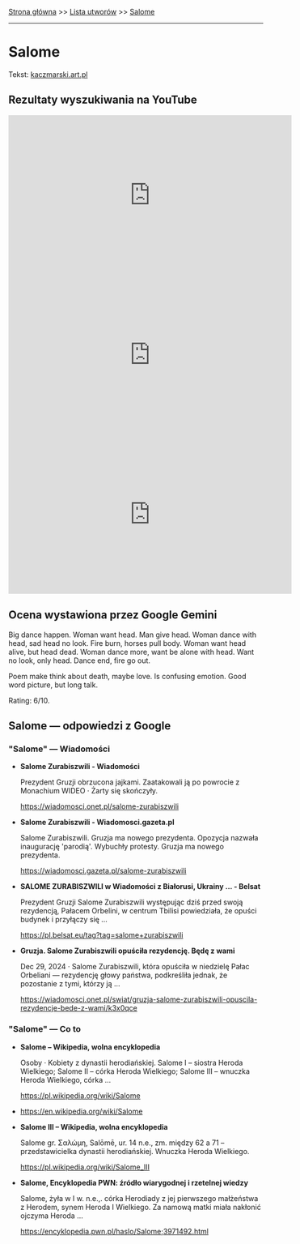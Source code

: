 [Strona główna](../index.md) >> [Lista utworów](../list.md) >> [Salome](534.md)

---

# Salome

Tekst: [kaczmarski.art.pl](https://www.kaczmarski.art.pl/tworczosc/wiersze/salome/)

## Rezultaty wyszukiwania na YouTube

<iframe width="560" height="315" src="https://www.youtube.com/embed/7cxciyZEBkE?si=IdontcarewhotheIRSsendsImnotpayingtaxes" title="YouTube video player" frameborder="0" allow="accelerometer; autoplay; clipboard-write; encrypted-media; gyroscope; picture-in-picture; web-share" referrerpolicy="strict-origin-when-cross-origin" allowfullscreen></iframe>

<iframe width="560" height="315" src="https://www.youtube.com/embed/YgiqvHS3mcM?si=IdontcarewhotheIRSsendsImnotpayingtaxes" title="YouTube video player" frameborder="0" allow="accelerometer; autoplay; clipboard-write; encrypted-media; gyroscope; picture-in-picture; web-share" referrerpolicy="strict-origin-when-cross-origin" allowfullscreen></iframe>

<iframe width="560" height="315" src="https://www.youtube.com/embed/3u1bo5FeJr0?si=IdontcarewhotheIRSsendsImnotpayingtaxes" title="YouTube video player" frameborder="0" allow="accelerometer; autoplay; clipboard-write; encrypted-media; gyroscope; picture-in-picture; web-share" referrerpolicy="strict-origin-when-cross-origin" allowfullscreen></iframe>

## Ocena wystawiona przez Google Gemini

Big dance happen. Woman want head. Man give head. Woman dance with head, sad head no look. Fire burn, horses pull body. Woman want head alive, but head dead. Woman dance more, want be alone with head. Want no look, only head. Dance end, fire go out.

Poem make think about death, maybe love. Is confusing emotion. Good word picture, but long talk. 

Rating: 6/10.


## Salome — odpowiedzi z Google

### "Salome" — Wiadomości

- **Salome Zurabiszwili - Wiadomości**

    Prezydent Gruzji obrzucona jajkami. Zaatakowali ją po powrocie z Monachium WIDEO · Żarty się skończyły. 

   <https://wiadomosci.onet.pl/salome-zurabiszwili>
- **Salome Zurabiszwili - Wiadomosci.gazeta.pl**

    Salome Zurabiszwili. Gruzja ma nowego prezydenta. Opozycja nazwała inaugurację 'parodią'. Wybuchły protesty. Gruzja ma nowego prezydenta. 

   <https://wiadomosci.gazeta.pl/salome-zurabiszwili>
- **SALOME ZURABISZWILI w Wiadomości z Białorusi, Ukrainy ... - Belsat**

    Prezydent Gruzji Salome Zurabiszwili występując dziś przed swoją rezydencją, Pałacem Orbelini, w centrum Tbilisi powiedziała, że opuści budynek i przyłączy się ... 

   <https://pl.belsat.eu/tag?tag=salome+zurabiszwili>
- **Gruzja. Salome Zurabiszwili opuściła rezydencję. Będę z wami**

    Dec 29, 2024  ·  Salome Zurabiszwili, która opuściła w niedzielę Pałac Orbeliani — rezydencję głowy państwa, podkreśliła jednak, że pozostanie z tymi, którzy ją ... 

   <https://wiadomosci.onet.pl/swiat/gruzja-salome-zurabiszwili-opuscila-rezydencje-bede-z-wami/k3x0qce>

### "Salome" — Co to

- **Salome – Wikipedia, wolna encyklopedia**

    Osoby · Kobiety z dynastii herodiańskiej. Salome I – siostra Heroda Wielkiego; Salome II – córka Heroda Wielkiego; Salome III – wnuczka Heroda Wielkiego, córka ... 

   <https://pl.wikipedia.org/wiki/Salome>
- <https://en.wikipedia.org/wiki/Salome>
- **Salome III – Wikipedia, wolna encyklopedia**

    Salome gr. Σαλώμη, Salōmē, ur. 14 n.e., zm. między 62 a 71 – przedstawicielka dynastii herodiańskiej. Wnuczka Heroda Wielkiego. 

   <https://pl.wikipedia.org/wiki/Salome_III>
- **Salome, Encyklopedia PWN: źródło wiarygodnej i rzetelnej wiedzy**

    Salome, żyła w I w. n.e.,. córka Herodiady z jej pierwszego małżeństwa z Herodem, synem Heroda I Wielkiego. Za namową matki miała nakłonić ojczyma Heroda ... 

   <https://encyklopedia.pwn.pl/haslo/Salome;3971492.html>

